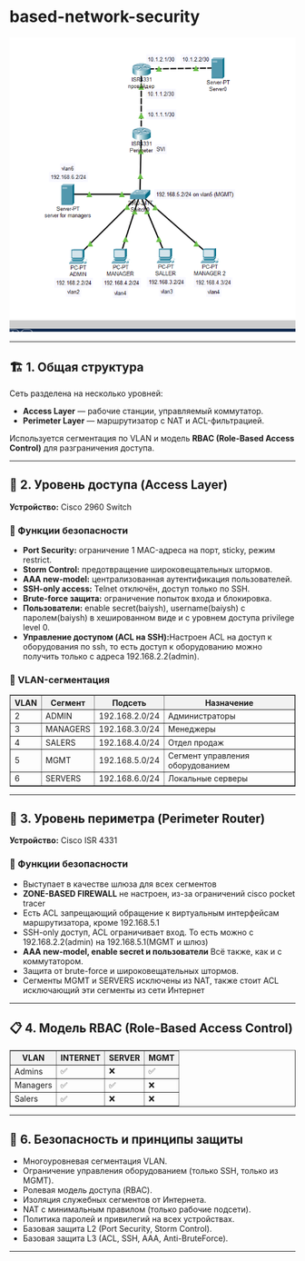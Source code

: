 # based-network-security
<p align="center">
  <img src="https://github.com/baiysh9988/based-network-security/blob/main/basic%20network%20security.png" alt="Secure Network Topology" width="800">
</p>

<hr>

<h2>🏗️ 1. Общая структура</h2>
<p>
Сеть разделена на несколько уровней:
</p>
<ul>
  <li><strong>Access Layer</strong> — рабочие станции, управляемый коммутатор.</li>
  <li><strong>Perimeter Layer</strong> — маршрутизатор с NAT и ACL-фильтрацией.</li>
</ul>

<p>
Используется сегментация по VLAN и модель <strong>RBAC (Role-Based Access Control)</strong> для разграничения доступа.
</p>

<hr>

<h2>🧩 2. Уровень доступа (Access Layer)</h2>

<p><strong>Устройство:</strong> Cisco 2960 Switch</p>

<h3>🔹 Функции безопасности</h3>

<ul>
  <li><strong>Port Security:</strong> ограничение 1 MAC-адреса на порт, sticky, режим restrict.</li>
  <li><strong>Storm Control:</strong> предотвращение широковещательных штормов.</li>
  <li><strong>AAA new-model:</strong> централизованная аутентификация пользователей.</li>
  <li><strong>SSH-only access:</strong> Telnet отключён, доступ только по SSH.</li>
  <li><strong>Brute-force защита:</strong> ограничение попыток входа и блокировка.</li>
  <li><strong>Пользователи:</strong> enable secret(baiysh), username(baiysh) с паролем(baiysh) в хешированном виде и с уровнем доступа privilege level 0.</li>
  <li><strong>Управление доступом (ACL на SSH):</strong>Настроен ACL на доступ к оборудования по ssh, то есть доступ к оборудованию можно получить только с адреса 192.168.2.2(admin).</li>
</ul>

<h3>🔹 VLAN-сегментация</h3>
<table border="1" cellspacing="0" cellpadding="6">
  <tr style="background-color:#f2f2f2;">
    <th>VLAN</th><th>Сегмент</th><th>Подсеть</th><th>Назначение</th>
  </tr>
  <tr><td>2</td><td>ADMIN</td><td>192.168.2.0/24</td><td>Администраторы</td></tr>
  <tr><td>3</td><td>MANAGERS</td><td>192.168.3.0/24</td><td>Менеджеры</td></tr>
  <tr><td>4</td><td>SALERS</td><td>192.168.4.0/24</td><td>Отдел продаж</td></tr>
  <tr><td>5</td><td>MGMT</td><td>192.168.5.0/24</td><td>Сегмент управления оборудованием</td></tr>
  <tr><td>6</td><td>SERVERS</td><td>192.168.6.0/24</td><td>Локальные серверы</td></tr>
</table>

<hr>

<h2>🧱 3. Уровень периметра (Perimeter Router)</h2>

<p><strong>Устройство:</strong> Cisco ISR 4331</p>

<h3>🔹 Функции безопасности</h3>
<ul>
  <li>Выступает в качестве шлюза для всех сегментов</li>
  <li><strong>ZONE-BASED FIREWALL</strong> не настроен, из-за ограничений cisco pocket tracer</li>
  <li>Есть ACL запрещающий обращение к виртуальным интерфейсам маршрутизатора, кроме 192.168.5.1</li>
  <li>SSH-only доступ, ACL ограничивает вход. То есть можно с 192.168.2.2(admin) на 192.168.5.1(MGMT и шлюз)</li>
  <li><strong>AAA new-model, enable secret и пользователи</strong> Всё также, как и с коммутатором.</li>
  <li>Защита от brute-force и широковещательных штормов.</li>
  <li>Сегменты MGMT и SERVERS исключены из NAT, также стоит ACL исключающий эти сегменты из сети Интернет</li>
</ul>

<hr>

<h2>📋 4. Модель RBAC (Role-Based Access Control)</h2>

<table border="1" cellspacing="0" cellpadding="6">
  <tr style="background-color:#f2f2f2;">
    <th>VLAN</th><th>INTERNET</th><th>SERVER</th><th>MGMT</th>
  </tr>
  <tr><td>Admins</td><td>✅</td><td>❌</td><td>✅</td></tr>
  <tr><td>Managers</td><td>✅</td><td>✅</td><td>❌</td></tr>
  <tr><td>Salers</td><td>✅</td><td>❌</td><td>❌</td></tr>

</table>

<hr>

<h2>🧠 6. Безопасность и принципы защиты</h2>

<ul>
  <li>Многоуровневая сегментация VLAN.</li>
  <li>Ограничение управления оборудованием (только SSH, только из MGMT).</li>
  <li>Ролевая модель доступа (RBAC).</li>
  <li>Изоляция служебных сегментов от Интернета.</li>
  <li>NAT с минимальным правилом (только рабочие подсети).</li>
  <li>Политика паролей и привилегий на всех устройствах.</li>
  <li>Базовая защита L2 (Port Security, Storm Control).</li>
  <li>Базовая защита L3 (ACL, SSH, AAA, Anti-BruteForce).</li>
</ul>

<hr>
